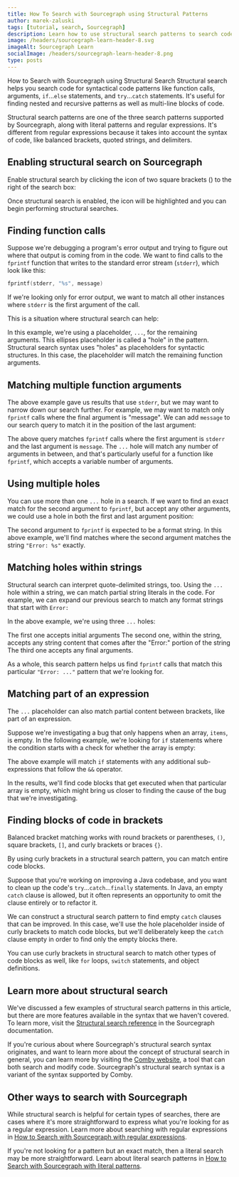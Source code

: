 ```yaml
---
title: How To Search with Sourcegraph using Structural Patterns
author: marek-zaluski
tags: [tutorial, search, Sourcegraph]
description: Learn how to use structural search patterns to search code on Sourcegraph.
image: /headers/sourcegraph-learn-header-8.svg
imageAlt: Sourcegraph Learn
socialImage: /headers/sourcegraph-learn-header-8.png
type: posts
---
```


How to Search with Sourcegraph using Structural Search
Structural search helps you search code for syntactical code patterns like function calls, arguments, `if`...`else` statements, and `try`...`catch` statements. It's useful for finding nested and recursive patterns as well as multi-line blocks of code.

Structural search patterns are one of the three search patterns supported by Sourcegraph, along with literal patterns and regular expressions. It's different from regular expressions because it takes into account the syntax of code, like balanced brackets, quoted strings, and delimiters.

## Enabling structural search on Sourcegraph

Enable structural search by clicking the icon of two square brackets (<CodeBracketsIcon/>) to the right of the search box: 

<GifLikeVideo url="/tutorial-images/enable-structural-search.mp4"/>

Once structural search is enabled, the icon will be highlighted and you can begin performing structural searches.

## Finding function calls

Suppose we're debugging a program's error output and trying to figure out where that output is coming from in the code. We want to find calls to the `fprintf` function that writes to the standard error stream (`stderr`), which look like this:

```c
fprintf(stderr, "%s", message)
```

If we're looking only for error output, we want to match all other instances where `stderr` is the first argument of the call.

This is a situation where structural search can help:

<SourcegraphSearch query="fprintf(stderr, ...) lang:c repo:^torvalds/linux$" patternType="structural" />

In this example, we're using a placeholder, `...`, for the remaining arguments. This ellipses placeholder is called a "hole" in the pattern. Structural search syntax uses "holes" as placeholders for syntactic structures. In this case, the placeholder will match the remaining function arguments.

## Matching multiple function arguments

The above example gave us results that use `stderr`, but we may want to narrow down our search further. For example, we may want to match only `fprintf` calls where the final argument is "message". We can add `message` to our search query to match it in the position of the last argument:

<SourcegraphSearch query="fprintf(stderr, ..., message)" patternType="structural" />

The above query matches `fprintf` calls where the first argument is `stderr` and the last argument is `message`. The `...` hole will match any number of arguments in between, and that's particularly useful for a function like `fprintf`, which accepts a variable number of arguments.

## Using multiple holes

You can use more than one `...` hole in a search. If we want to find an exact match for the second argument to `fprintf`, but accept any other arguments, we could use a hole in both the first and last argument position:

<SourcegraphSearch query='fprintf(..., "Error: %s", ...)' patternType="structural" />

The second argument to `fprintf` is expected to be a format string. In this above example, we'll find matches where the second argument matches the string `"Error: %s"` exactly.

## Matching holes within strings

Structural search can interpret quote-delimited strings, too. Using the `...` hole within a string, we can match partial string literals in the code. For example, we can expand our previous search to match any format strings that start with `Error:`

<SourcegraphSearch query='fprintf(..., "Error: ...", ...)' patternType="structural" />

In the above example, we're using three `...` holes:

The first one accepts initial arguments
The second one, within the string, accepts any string content that comes after the "Error:" portion of the string
The third one accepts any final arguments.

As a whole, this search pattern helps us find `fprintf` calls that match this particular `"Error: ..."` pattern that we're looking for.

## Matching part of an expression

The `...` placeholder can also match partial content between brackets, like part of an expression.

Suppose we're investigating a bug that only happens when an array, `items`, is empty. In the following example, we're looking for `if` statements where the condition starts with a check for whether the array is empty:

<SourcegraphSearch query="if (!items.length && ...) { ... }" patternType="structural" />

The above example will match `if` statements with any additional sub-expressions that follow the `&&` operator.

In the results, we'll find code blocks that get executed when that particular array is empty, which might bring us closer to finding the cause of the bug that we're investigating.

## Finding blocks of code in brackets

Balanced bracket matching works with round brackets or parentheses, `()`, square brackets, `[]`, and curly brackets or braces `{}`.

By using curly brackets in a structural search pattern, you can match entire code blocks.

Suppose that you're working on improving a Java codebase, and you want to clean up the code's `try`...`catch`...`finally` statements. In Java, an empty `catch` clause is allowed, but it often represents an opportunity to omit the clause entirely or to refactor it.

We can construct a structural search pattern to find empty `catch` clauses that can be improved. In this case, we'll use the hole placeholder inside of curly brackets to match code blocks, but we'll deliberately keep the `catch` clause empty in order to find only the empty blocks there.

<SourcegraphSearch query="try { ... } catch(...) { } finally { ... }" patternType="structural" />

You can use curly brackets in structural search to match other types of code blocks as well, like `for` loops, `switch` statements, and object definitions.

## Learn more about structural search

We've discussed a few examples of structural search patterns in this article, but there are more features available in the syntax that we haven't covered. To learn more, visit the [Structural search reference](https://docs.sourcegraph.com/code_search/reference/structural) in the Sourcegraph documentation.

If you're curious about where Sourcegraph's structural search syntax originates, and want to learn more about the concept of structural search in general, you can learn more by visiting the [Comby website](https://comby.dev/), a tool that can both search and modify code. Sourcegraph's structural search syntax is a variant of the syntax supported by Comby.

## Other ways to search with Sourcegraph

While structural search is helpful for certain types of searches, there are cases where it's more straightforward to express what you're looking for as a regular expression. Learn more about searching with regular expressions in [How to Search with Sourcegraph with regular expressions](/regular-expression-patterns).

If you're not looking for a pattern but an exact match, then a literal search may be more straightforward. Learn about literal search patterns in [How to Search with Sourcegraph with literal patterns](/literal-search-patterns).
